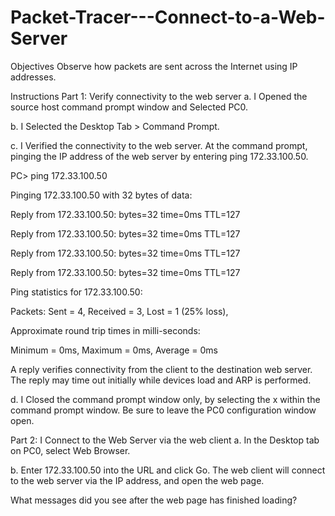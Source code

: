 # Packet-Tracer---Connect-to-a-Web-Server
Objectives
Observe how packets are sent across the Internet using IP addresses.

Instructions
Part 1: Verify connectivity to the web server
a.     I Opened the source host command prompt window and  Selected PC0.

b.     I Selected the Desktop Tab > Command Prompt.

c.     I Verified the  connectivity to the web server. At the command prompt, pinging the IP address of the web server by entering ping 172.33.100.50.

PC> ping 172.33.100.50

 

Pinging 172.33.100.50 with 32 bytes of data:

 

Reply from 172.33.100.50: bytes=32 time=0ms TTL=127

Reply from 172.33.100.50: bytes=32 time=0ms TTL=127

Reply from 172.33.100.50: bytes=32 time=0ms TTL=127

Reply from 172.33.100.50: bytes=32 time=0ms TTL=127

 

Ping statistics for 172.33.100.50:

Packets: Sent = 4, Received = 3, Lost = 1 (25% loss),

Approximate round trip times in milli-seconds:

Minimum = 0ms, Maximum = 0ms, Average = 0ms

A reply verifies connectivity from the client to the destination web server. The reply may time out initially while devices load and ARP is performed.

d.      I Closed the command prompt window only, by selecting the x within the command prompt window. Be sure to leave the PC0 configuration window open.

Part 2: I  Connect to the Web Server via the web client
a.     In the Desktop tab on PC0, select Web Browser.

b.     Enter 172.33.100.50 into the URL and click Go. The web client will connect to the web server via the IP address, and open the web page.

What messages did you see after the web page has finished loading?
